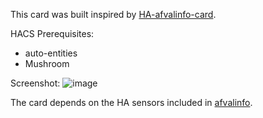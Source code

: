 This card was built inspired by [HA-afvalinfo-card](https://github.com/bafplus/HA-afvalinfo-card).

HACS Prerequisites:
 - auto-entities
 - Mushroom

Screenshot:
![image](https://github.com/user-attachments/assets/b4d3da41-90f9-4da0-951b-ad8e1817ba51)

The card depends on the HA sensors included in [afvalinfo](https://github.com/heyajohnny/afvalinfo).
